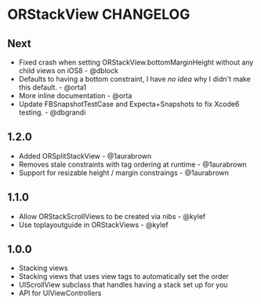 # ORStackView CHANGELOG

## Next

* Fixed crash when setting ORStackView.bottomMarginHeight without any child views on iOS8 - @dblock
* Defaults to having a bottom constraint, I have _no idea_ why I didn't make this default. - @orta1
* More inline documentation - @orta
* Update FBSnapshotTestCase and Expecta+Snapshots to fix Xcode6 testing. - @dbgrandi

## 1.2.0

* Added ORSplitStackView - @1aurabrown
* Removes stale constraints with tag ordering at runtime - @1aurabrown
* Support for resizable height / margin constraings - @1aurabrown

## 1.1.0

* Allow ORStackScrollViews to be created via nibs - @kylef
* Use toplayoutguide in ORStackViews - @kylef

## 1.0.0

* Stacking views
* Stacking views that uses view tags to automatically set the order
* UIScrollView subclass that handles having a stack set up for you
* API for UIViewControllers
